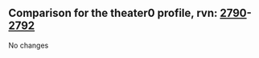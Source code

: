 ## Comparison for the theater0 profile, rvn: [2790](https://github.com/PRO100KatYT/FortniteProfileRevisions/tree/main/profiles/theater0/2790%20theater0.json)-[2792](https://github.com/PRO100KatYT/FortniteProfileRevisions/tree/main/profiles/theater0/2792%20theater0.json)

No changes
